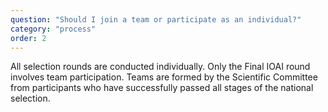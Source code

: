 ```yaml
---
question: "Should I join a team or participate as an individual?"
category: "process"
order: 2
---
```


All selection rounds are conducted individually. Only the Final IOAI round involves team participation. Teams are formed by the Scientific Committee from participants who have successfully passed all stages of the national selection.